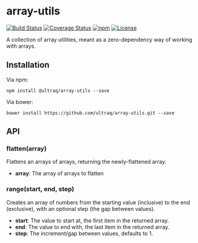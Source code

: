 
array-utils
===========

[![Build Status](https://travis-ci.org/ultraq/array-utils.svg?branch=master)](https://travis-ci.org/ultraq/array-utils)
[![Coverage Status](https://coveralls.io/repos/github/ultraq/array-utils/badge.svg?branch=master)](https://coveralls.io/github/ultraq/array-utils?branch=master)
[![npm](https://img.shields.io/npm/v/@ultraq/array-utils.svg?maxAge=3600)](https://www.npmjs.com/package/@ultraq/array-utils)
[![License](https://img.shields.io/github/license/ultraq/array-utils.svg?maxAge=2592000)](https://github.com/ultraq/array-utils/blob/master/LICENSE.txt)

A collection of array utilities, meant as a zero-dependency way of working with
arrays.


Installation
------------

Via npm:

```
npm install @ultraq/array-utils --save
```

Via bower:

```
bower install https://github.com/ultraq/array-utils.git --save
```


API
---

### flatten(array)

Flattens an arrays of arrays, returning the newly-flattened array.

 - **array**: The array of arrays to flatten

### range(start, end, step)

Creates an array of numbers from the starting value (inclusive) to the end
(exclusive), with an optional step (the gap between values).

 - **start**: The value to start at, the first item in the returned array.
 - **end**: The value to end with, the last item in the returned array.
 - **step**: The increment/gap between values, defaults to 1.
